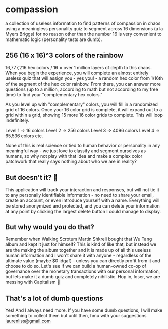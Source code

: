 # compassion
a collection of useless information to find patterns of compassion in chaos using a meaningless personality quiz to segment across 16 dimensions (a la Myers Briggs) for no reason other than the number 16 is very convenient to mathematic logic (personality tests are dumb).

## 256 (16 x 16)^3 colors of the rainbow
16,777,216 hex colors / 16 = over 1 million layers of depth to this chaos. When you begin the experience, you will complete an almost entirely useless quiz that will assign you - yes you! - a random hex color from 1/16th of the segment of the hex color rainbow. From there, you can answer more questions (up to a million, according to math but not according to my free time) to find your "complementary hex colors."

As you level up with "complementary" colors, you will fill in a randomized grid of 16 colors. Once your 16 color grid is complete, it will expand out to a grid within a grid, showing 15 more 16 color grids to complete. This will loop indefinitely.

Level 1 => 16 colors
Level 2 => 256 colors
Level 3 => 4096 colors
Level 4 => 65,536 colors
etc.

None of this is real science or tied to human behavior or personality in any meaningful way - we just love to classify and segment ourselves as humans, so why not play with that idea and make a complex color patchwork that really says nothing about who we are in reality?

## But doesn't it? 🧐
This application will track your interaction and responses, but will not tie it to any personally identifiable information - no need to share your email, create an account, or even introduce yourself with a name. Everything will be stored anonymized and protected, and you can delete your information at any point by clicking the largest delete button I could manage to display.

## But why would you do that?
Remember when Walking Scrotum Martin Shkreli bought that Wu Tang album and kept it just for himself? This is kind of like that, but instead we are the making the album together and it is made up of all this useless human information and I won't share it with anyone - regardless of the ultimate value (maybe $0 idgaf) - unless you can directly profit from it and choose to do so. Let's see if we can build a human-owned co-op of governance over the monetary transactions with our personal information, but lets make it a dumb quiz and completely nihilistic. Hop in, loser, we are messing with Capitalism 🤙

## That's a lot of dumb questions
Yes! And I always need more. If you have some dumb questions, I will make something to collect them but until then, hmu with your suggestions <a href="mailto:laurenliss@gmail.com?subject=some dumb questions for your nihilist problem">laurenliss@gmail.com</a>
